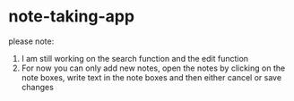 # note-taking-app
please note:
1. I am still working on the search function and the edit function
2. For now you can only add new notes, open the notes by clicking on the note boxes, write text in the note boxes and then either cancel or save changes
